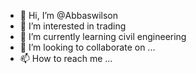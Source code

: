 - 👋 Hi, I’m @Abbaswilson
- 👀 I’m interested in trading 
- 🌱 I’m currently learning civil engineering 
- 💞️ I’m looking to collaborate on ...
- 📫 How to reach me ...

<!---
Abbaswilson/Abbaswilson is a ✨ special ✨ repository because its `README.md` (this file) appears on your GitHub profile.
You can click the Preview link to take a look at your changes.
--->
